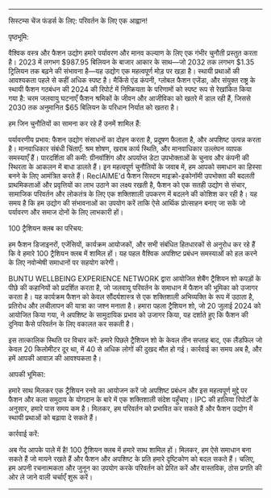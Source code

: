 ---

सिस्टम्स चेंज फंडर्स के लिए: परिवर्तन के लिए एक आह्वान!

पृष्ठभूमि:

वैश्विक वस्त्र और फैशन उद्योग हमारे पर्यावरण और मानव कल्याण के लिए एक गंभीर चुनौती प्रस्तुत करता है। 2023 में लगभग $987.95 बिलियन के बाजार आकार के साथ—जो 2032 तक लगभग $1.35 ट्रिलियन तक बढ़ने की संभावना है—यह उद्योग एक महत्वपूर्ण मोड़ पर खड़ा है। स्थायी प्रथाओं की आवश्यकता पहले से कहीं अधिक स्पष्ट है। मैकिंसे एंड कंपनी, ग्लोबल फैशन एजेंडा, और संयुक्त राष्ट्र के स्थायी फैशन गठबंधन की 2024 की रिपोर्ट में निष्क्रियता के परिणामों को स्पष्ट रूप से रेखांकित किया गया है: चरम जलवायु घटनाएँ फैशन श्रमिकों के जीवन और आजीविका को खतरे में डाल रही हैं, जिससे 2030 तक अनुमानित $65 बिलियन के परिधान निर्यात को खतरा है।

हम जिन चुनौतियों का सामना कर रहे हैं उनमें शामिल हैं:

पर्यावरणीय प्रभाव: फैशन उद्योग संसाधनों का दोहन करता है, प्रदूषण फैलाता है, और अपशिष्ट उत्पन्न करता है।
मानवाधिकार संबंधी चिंताएँ: श्रम शोषण, खराब कार्य स्थिति, और मानवाधिकार उल्लंघन व्यापक समस्याएँ हैं।
पारदर्शिता की कमी: ग्रीनवॉशिंग और अपर्याप्त डेटा उपभोक्ताओं के चुनाव और कंपनी की स्थिरता के आकलन में बाधा डालते हैं।
इन महत्वपूर्ण चुनौतियों के जवाब में, हम आपको समाधान का हिस्सा बनने के लिए आमंत्रित करते हैं। ReclAIME'd फैशन सिस्टम माइक्रो-इकोनॉमी उपभोक्ता की बदलती प्राथमिकताओं और प्रवृत्तियों का लाभ उठाने का लक्ष्य रखती है, फैशन को एक सतही उद्योग से संचार, सामाजिक परिवर्तन और लोकतंत्र के लिए एक शक्तिशाली उपकरण में बदलने की कोशिश कर रही है। यह समय है कि हम उद्योग की संभावनाओं का उपयोग करें ताकि ऐसे आर्थिक प्रोत्साहन बनाए जा सकें जो पर्यावरण और समाज दोनों के लिए लाभकारी हों।

100 ट्रैशियन क्लब का परिचय:

हम फैशन डिजाइनरों, एजेंसियों, कार्यक्रम आयोजकों, और सभी संबंधित हितधारकों से अनुरोध कर रहे हैं कि वे हमारे 100 ट्रैशियन क्लब में शामिल हों। यह पहल वैश्विक अपशिष्ट प्रबंधन समस्याओं को हल करने के लिए नवोन्मेषी समाधानों पर सहयोग करेगी।

BUNTU WELLBEING EXPERIENCE NETWORK द्वारा आयोजित शेबैंग ट्रैशियन शो कपड़ों के पीछे की कहानियों को प्रदर्शित करता है, जो जलवायु परिवर्तन के समाधान में फैशन की भूमिका को उजागर करता है। यह कार्यक्रम फैशन को केवल सौंदर्यशास्त्र से एक शक्तिशाली अभिव्यक्ति के रूप में उठाता है, प्रतिरोध और लचीलापन की यात्रा का जश्न मनाता है। हमारा पहला ट्रैशियन शो, जो 20 जुलाई 2024 को आयोजित किया गया, ने अपशिष्ट के सामुदायिक प्रभाव को उजागर किया, यह दर्शाते हुए कि फैशन की दुनिया कैसे परिवर्तन के लिए वकालत कर सकती है।

इस तात्कालिक स्थिति पर विचार करें: हमारे पिछले ट्रैशियन शो के केवल तीन सप्ताह बाद, एक लैंडफिल जो केवल 20 किलोमीटर दूर था, में 40 से अधिक लोगों की दुखद मौत हो गई। कार्रवाई का समय अब है, और हमें आपकी आवाज़ की आवश्यकता है।

आपकी भूमिका:

हमारे साथ मिलकर एक ट्रैशियन रनवे का आयोजन करें जो अपशिष्ट प्रबंधन और इस महत्वपूर्ण मुद्दे पर फैशन और कला समुदाय के योगदान के बारे में एक शक्तिशाली संदेश पहुँचाए। IPC की हालिया रिपोर्टों के अनुसार, हमारे पास समय कम है। मिलकर, हम परिवर्तन को प्रभावित कर सकते हैं और फैशन उद्योग में स्थायी प्रथाओं को बढ़ावा दे सकते हैं।

कार्रवाई करें:

अब गेंद आपके पाले में है! 100 ट्रैशियन क्लब में हमारे साथ शामिल हों। मिलकर, हम ऐसे समाधान बना सकते हैं जो मायने रखते हैं और फैशन और अपशिष्ट के प्रति हमारे दृष्टिकोण को बदल सकते हैं। चलिए, हम अपनी रचनात्मकता और जुनून का उपयोग करके परिवर्तन को प्रेरित करें और वास्तविक, ठोस प्रगति की ओर ले जाने वाली चर्चाएँ शुरू करें।

---